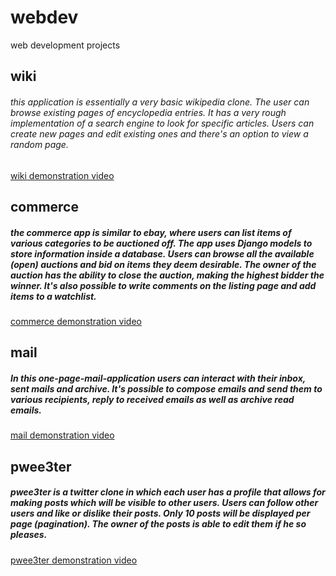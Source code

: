 # webdev
web development projects

## wiki

###### this application is essentially a very basic wikipedia clone. The user can browse existing pages of encyclopedia entries. It has a very rough implementation of a search engine to look for specific articles. Users can create new pages and edit existing ones and there's an option to view a random page.

[wiki demonstration video](https://www.youtube.com/watch?v=xmjftXjjxC0)

## commerce

##### the commerce app is similar to ebay, where users can list items of various categories to be auctioned off. The app uses Django models to store information inside a database. Users can browse all the available (open) auctions and bid on items they deem desirable. The owner of the auction has the ability to close the auction, making the highest bidder the winner. It's also possible to write comments on the listing page and add items to  a watchlist.

[commerce demonstration video](https://www.youtube.com/watch?v=W1ZvzmVhEsU)

## mail

##### In this one-page-mail-application users can interact with their inbox, sent mails and archive. It's possible to compose emails and send them to various recipients, reply to received emails as well as archive read emails.

[mail demonstration video](https://www.youtube.com/watch?v=r09U2Rb_CRQ)

## pwee3ter

##### pwee3ter is a twitter clone in which each user has a profile that allows for making posts which will be visible to other users. Users can follow other users and like or dislike their posts. Only 10 posts will be displayed per page (pagination). The owner of the posts is able to edit them if he so pleases.

[pwee3ter demonstration video](https://www.youtube.com/watch?v=Ovrx9iZmqio)
